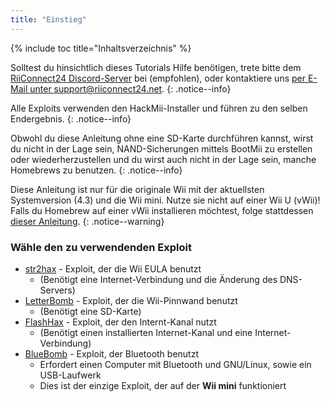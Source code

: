 ```yaml
---
title: "Einstieg"
---
```


{% include toc title="Inhaltsverzeichnis" %}

Solltest du hinsichtlich dieses Tutorials Hilfe benötigen, trete bitte dem [RiiConnect24 Discord-Server](https://discord.gg/b4Y7jfD) bei (empfohlen), oder kontaktiere uns [per E-Mail unter support@riiconnect24.net](mailto:support@riiconnect24.net).
{: .notice--info}

Alle Exploits verwenden den HackMii-Installer und führen zu den selben Endergebnis.
{: .notice--info}

Obwohl du diese Anleitung ohne eine SD-Karte durchführen kannst, wirst du nicht in der Lage sein, NAND-Sicherungen mittels BootMii zu erstellen oder wiederherzustellen und du wirst auch nicht in der Lage sein, manche Homebrews zu benutzen.
{: .notice--info}

Diese Anleitung ist nur für die originale Wii mit der aktuellsten Systemversion (4.3) und die Wii mini. Nutze sie nicht auf einer Wii U (vWii)! Falls du Homebrew auf einer vWii installieren möchtest, folge stattdessen [dieser Anleitung](https://wiiu.hacks.guide).
{: .notice--warning}

### Wähle den zu verwendenden Exploit

- [str2hax](str2hax) - Exploit, der die Wii EULA benutzt
    * (Benötigt eine Internet-Verbindung und die Änderung des DNS-Servers)
- [LetterBomb](letterbomb) - Exploit, der die Wii-Pinnwand benutzt
    * (Benötigt eine SD-Karte)
- [FlashHax](flashhax) - Exploit, der den Internt-Kanal nutzt
    * (Benötigt einen installierten Internet-Kanal und eine Internet-Verbindung)
- [BlueBomb](bluebomb) - Exploit, der Bluetooth benutzt
    * Erfordert einen Computer mit Bluetooth und GNU/Linux, sowie ein USB-Laufwerk
    * Dies ist der einzige Exploit, der auf der **Wii mini** funktioniert
